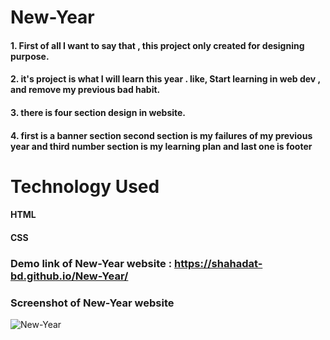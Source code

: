 # New-Year

#### 1. First of all I want to say that , this project only created for designing purpose.
#### 2. it's project is what I will learn this year . like, Start learning in web dev , and remove my previous bad habit.
#### 3. there is four section design in website.
#### 4. first is a banner section second section is my failures of my previous year and third number section is my learning plan and last one is footer

# Technology Used 
#### HTML
#### CSS

### Demo link of New-Year website : https://shahadat-bd.github.io/New-Year/
### Screenshot of New-Year website 
![New-Year](https://github.com/Shahadat-BD/New-Year/assets/136887368/2ad2d113-1e38-4c6e-b6b1-0b3e116d41ab)

